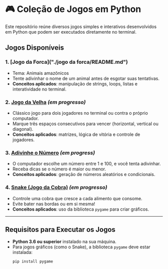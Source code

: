# 🎮 Coleção de Jogos em Python

Este repositório reúne diversos jogos simples e interativos desenvolvidos em Python que podem ser executados diretamente no terminal.

## Jogos Disponíveis

### 1. [Jogo da Forca]("./jogo da forca/README.md")
- Tema: Animais amazônicos 
- Tente adivinhar o nome de um animal antes de esgotar suas tentativas.
- **Conceitos aplicados**: manipulação de strings, loops, listas e interatividade no terminal.
  
### 2. [Jogo da Velha](./jogo_da_velha/README.md) *(em progresso)*
- Clássico jogo para dois jogadores no terminal ou contra o próprio computador.
- Marque três espaços consecutivos para vencer (horizontal, vertical ou diagonal).
- **Conceitos aplicados**: matrizes, lógica de vitória e controle de jogadores.

### 3. [Adivinhe o Número](./adivinhe_o_numero/README.md) *(em progress)*
- O computador escolhe um número entre 1 e 100, e você tenta adivinhar.
- Receba dicas se o número é maior ou menor.
- **Conceitos aplicados**: geração de números aleatórios e condicionais.

### 4. [Snake (Jogo da Cobra)](./snake_game/README.md) *(em progresso)*
- Controle uma cobra que cresce a cada alimento que consome.
- Evite bater nas bordas ou em si mesma!
- **Conceitos aplicados**: uso da biblioteca `pygame` para criar gráficos.

---

## Requisitos para Executar os Jogos

- **Python 3.6 ou superior** instalado na sua máquina.
- Para jogos gráficos (como o Snake), a biblioteca `pygame` deve estar instalada:
  ```bash
  pip install pygame

